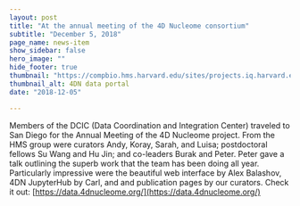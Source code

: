```yaml
---
layout: post
title: "At the annual meeting of the 4D Nucleome consortium"
subtitle: "December 5, 2018"
page_name: news-item
show_sidebar: false
hero_image: ""
hide_footer: true
thumbnail: "https://compbio.hms.harvard.edu/sites/projects.iq.harvard.edu/files/styles/os_square_100_100/public/parklab/files/screenshot_2018-12-27_00.15.01_01.jpg?m=1545887957&itok=j3mEAkjL"
thumbnail_alt: 4DN data portal
date: "2018-12-05"

---
```

Members of the DCIC (Data Coordination and Integration Center) traveled to San Diego for the Annual Meeting of the 4D Nucleome project. From the HMS group were curators Andy, Koray, Sarah, and Luisa; postdoctoral fellows Su Wang and Hu Jin; and co-leaders Burak and Peter.  Peter gave a talk outlining the superb work that the team has been doing all year. Particularly impressive were the beautiful web interface by Alex Balashov, 4DN JupyterHub by Carl, and and publication pages by our curators.  Check it out: [https://data.4dnucleome.org/](https://data.4dnucleome.org/)

